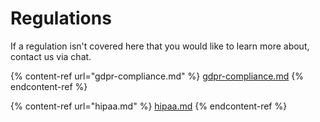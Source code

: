 # Regulations

If a regulation isn't covered here that you would like to learn more about, contact us via chat.

{% content-ref url="gdpr-compliance.md" %}
[gdpr-compliance.md](gdpr-compliance.md)
{% endcontent-ref %}

{% content-ref url="hipaa.md" %}
[hipaa.md](hipaa.md)
{% endcontent-ref %}
